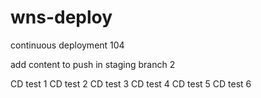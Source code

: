 # wns-deploy

continuous deployment 104

add content to push in staging branch 2

CD test 1
CD test 2
CD test 3
CD test 4
CD test 5
CD test 6